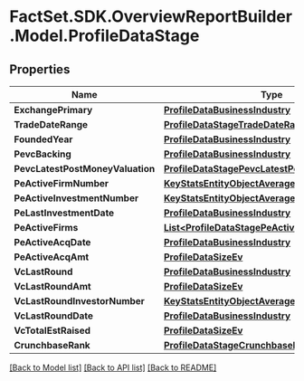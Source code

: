 # FactSet.SDK.OverviewReportBuilder.Model.ProfileDataStage

## Properties

Name | Type | Description | Notes
------------ | ------------- | ------------- | -------------
**ExchangePrimary** | [**ProfileDataBusinessIndustry**](ProfileDataBusinessIndustry.md) |  | 
**TradeDateRange** | [**ProfileDataStageTradeDateRange**](ProfileDataStageTradeDateRange.md) |  | 
**FoundedYear** | [**ProfileDataBusinessIndustry**](ProfileDataBusinessIndustry.md) |  | 
**PevcBacking** | [**ProfileDataBusinessIndustry**](ProfileDataBusinessIndustry.md) |  | 
**PevcLatestPostMoneyValuation** | [**ProfileDataStagePevcLatestPostMoneyValuation**](ProfileDataStagePevcLatestPostMoneyValuation.md) |  | [optional] 
**PeActiveFirmNumber** | [**KeyStatsEntityObjectAverageDailyVolValue**](KeyStatsEntityObjectAverageDailyVolValue.md) |  | [optional] 
**PeActiveInvestmentNumber** | [**KeyStatsEntityObjectAverageDailyVolValue**](KeyStatsEntityObjectAverageDailyVolValue.md) |  | [optional] 
**PeLastInvestmentDate** | [**ProfileDataBusinessIndustry**](ProfileDataBusinessIndustry.md) |  | [optional] 
**PeActiveFirms** | [**List&lt;ProfileDataStagePeActiveFirms&gt;**](ProfileDataStagePeActiveFirms.md) |  | [optional] 
**PeActiveAcqDate** | [**ProfileDataBusinessIndustry**](ProfileDataBusinessIndustry.md) |  | [optional] 
**PeActiveAcqAmt** | [**ProfileDataSizeEv**](ProfileDataSizeEv.md) |  | [optional] 
**VcLastRound** | [**ProfileDataBusinessIndustry**](ProfileDataBusinessIndustry.md) |  | [optional] 
**VcLastRoundAmt** | [**ProfileDataSizeEv**](ProfileDataSizeEv.md) |  | [optional] 
**VcLastRoundInvestorNumber** | [**KeyStatsEntityObjectAverageDailyVolValue**](KeyStatsEntityObjectAverageDailyVolValue.md) |  | [optional] 
**VcLastRoundDate** | [**ProfileDataBusinessIndustry**](ProfileDataBusinessIndustry.md) |  | [optional] 
**VcTotalEstRaised** | [**ProfileDataSizeEv**](ProfileDataSizeEv.md) |  | [optional] 
**CrunchbaseRank** | [**ProfileDataStageCrunchbaseRank**](ProfileDataStageCrunchbaseRank.md) |  | [optional] 

[[Back to Model list]](../README.md#documentation-for-models) [[Back to API list]](../README.md#documentation-for-api-endpoints) [[Back to README]](../README.md)

